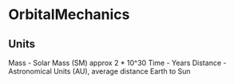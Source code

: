 # OrbitalMechanics
 
## Units
Mass 		- Solar Mass (SM) approx 2 * 10^30
Time 		- Years
Distance	- Astronomical Units (AU), average distance Earth to Sun